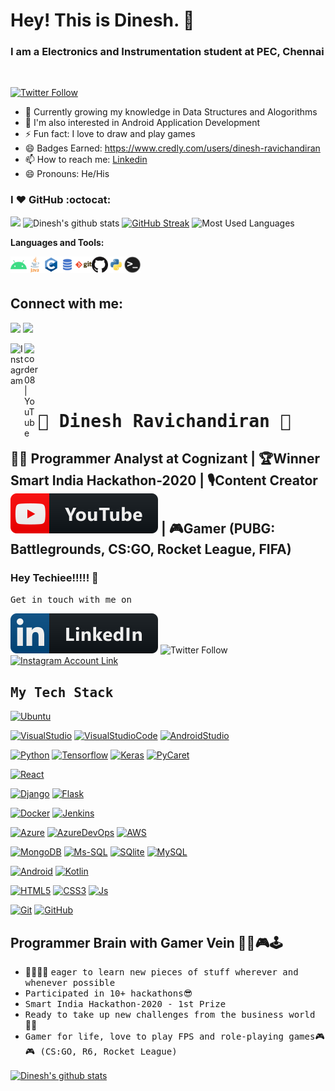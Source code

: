 # Hey! This is Dinesh. 👋
### I am a Electronics and Instrumentation student at PEC, Chennai
<br>

[![Twitter Follow](https://img.shields.io/twitter/follow/thecoderdinesh?color=1DA1F2&logo=twitter&style=for-the-badge)](https://twitter.com/intent/follow?original_referer=https%3A%2F%2Fgithub.com%2FRDinesh0808&screen_name=thecoderdinesh)


- 🔭 Currently growing my knowledge in Data Structures and Alogorithms
- 📱  I'm also interested in Android Application Development
- ⚡ Fun fact: I love to draw and play games
- 😄 Badges Earned: https://www.credly.com/users/dinesh-ravichandiran
- 📫 How to reach me: [Linkedin](https://www.linkedin.com/in/dinesh-ravichandiran/)
- 😄 Pronouns: He/His


### I :heart: GitHub :octocat:
[<img src="https://github-profile-trophy.vercel.app/?username=coder08&row=2&column=3" />](https://github.com/ryo-ma/github-profile-trophy)
![Dinesh's github stats](https://github-readme-stats.vercel.app/api?username=coder08&show_icons=true&line_height=32&theme=radical)
[![GitHub Streak](https://github-readme-streak-stats.herokuapp.com/?user=coder08&theme=dark)](https://github.com/DenverCoder1/github-readme-streak-stats)
![Most Used Languages](https://github-readme-stats.vercel.app/api/top-langs/?username=coder08&layout=compact&theme=vision-friendly-dark)



**Languages and Tools:**  

<img align="left" alt="Android SDK" width="26px" src="https://raw.githubusercontent.com/github/explore/80688e429a7d4ef2fca1e82350fe8e3517d3494d/topics/android/android.png" />
<img align="left" alt="Java" width="26px" src="https://raw.githubusercontent.com/github/explore/80688e429a7d4ef2fca1e82350fe8e3517d3494d/topics/java/java.png" />
<img align="left" alt="C" width="26px" src="https://raw.githubusercontent.com/github/explore/78df643247d429f6cc873026c0622819ad797942/topics/c/c.png" />
<!-- <img align="left" alt="HTML5" width="26px" src="https://raw.githubusercontent.com/github/explore/80688e429a7d4ef2fca1e82350fe8e3517d3494d/topics/html/html.png" /> -->
<!-- <img align="left" alt="CSS3" width="26px" src="https://raw.githubusercontent.com/github/explore/80688e429a7d4ef2fca1e82350fe8e3517d3494d/topics/css/css.png" /> -->
<img align="left" alt="SQL" width="26px" src="https://raw.githubusercontent.com/github/explore/80688e429a7d4ef2fca1e82350fe8e3517d3494d/topics/sql/sql.png" />
<img align="left" alt="Git" width="26px" src="https://raw.githubusercontent.com/github/explore/80688e429a7d4ef2fca1e82350fe8e3517d3494d/topics/git/git.png" />
<img align="left" alt="GitHub" width="26px" src="https://raw.githubusercontent.com/github/explore/78df643247d429f6cc873026c0622819ad797942/topics/github/github.png" />
<img align="left" alt="Python" width="26px" src="https://raw.githubusercontent.com/github/explore/80688e429a7d4ef2fca1e82350fe8e3517d3494d/topics/python/python.png" />
<img align="left" alt="Terminal" width="26px" src="https://raw.githubusercontent.com/github/explore/80688e429a7d4ef2fca1e82350fe8e3517d3494d/topics/terminal/terminal.png" />

<br><br>

## Connect with me:

<p align = "center">
  
[<img src="https://img.shields.io/badge/linkedin-%2312100E.svg?&style=for-the-badge&logo=linkedin&logoColor=white&color=black" />](https://www.linkedin.com/in/dinesh-ravichandiran/)
[<img src="https://img.shields.io/badge/instagram-%2312100E.svg?&style=for-the-badge&logo=instagram&logoColor=white&color=black" />](https://www.instagram.com/geekydinesh/)



<a href="https://www.instagram.com/geekydinesh">
  <img align="left" alt="Instagram" width="22px" src="https://cdn.jsdelivr.net/npm/simple-icons@v3/icons/twitter.svg" />
  
  [<img align="left" alt="coder08 | YouTube" width="22px" src="https://cdn.jsdelivr.net/npm/simple-icons@v3/icons/youtube.svg" />][youtube]
</a>

<br>

<br>

<br>





<br />

[youtube]: https://www.youtube.com/channel/UCa-bpSMrTJhfsr9Q-1lx8Zg



# <samp> 🤖 Dinesh Ravichandiran  🤖</samp>
## 👨‍💻 Programmer Analyst at Cognizant | 🏆Winner Smart India Hackathon-2020 | 🎙Content Creator [<img src="https://raw.githubusercontent.com/8bithemant/8bithemant/master/svg/streaming/youtube.svg" >](https://www.youtube.com/channel/UCa-bpSMrTJhfsr9Q-1lx8Zg) | 🎮Gamer (PUBG: Battlegrounds, CS:GO, Rocket League, FIFA)

### Hey Techiee!!!!! 👋

<samp> Get in touch with me on </samp> 

[<img src="https://raw.githubusercontent.com/8bithemant/8bithemant/master/svg/social/linkedin.svg" >](https://www.linkedin.com/in/dinesh-ravichandiran)
![Twitter Follow](https://img.shields.io/twitter/follow/thecoderdinesh?style=social)
[![Instagram Account Link](https://img.shields.io/badge/-Instagram-black?style=flat&logo=instagram&link=https://github.com/coder08)](https://www.instagram.com/geekydinesh/)


<!-- Add the images of social accounts-->

## <samp>My Tech Stack </samp>

[![Ubuntu](https://img.shields.io/badge/-Ubuntu-black?style=flat&logo=Ubuntu&link=https://github.com/coder08)](https://github.com/coder08)

[![VisualStudio](https://img.shields.io/badge/-VisualStudio-black?style=flat&logo=visual-studio&link=https://github.com/coder08&logoColor=522D91)](https://github.com/coder08)
[![VisualStudioCode](https://img.shields.io/badge/-VisualStudioCode-black?style=flat&logo=visual-studio-code&link=https://github.com/coder08&logoColor=007ACC)](https://github.com/coder08)
[![AndroidStudio](https://img.shields.io/badge/-AndroidStudio-black?style=flat&logo=android-studio&link=https://github.com/coder08)](https://github.com/coder08)

[![Python](https://img.shields.io/badge/-Python-black?style=flat&logo=python&link=https://github.com/coder08)](https://github.com/coder08) [![Tensorflow](https://img.shields.io/badge/-TensorFlow-black?style=flat&logo=tensorflow&link=https://github.com/coder08)](https://github.com/coder08) [![Keras](https://img.shields.io/badge/-Keras-black?style=flat&logo=keras&link=https://github.com/coder08&logoColor=D00000)](https://github.com/coder08) [![PyCaret](https://img.shields.io/badge/-PyCaret-black?style=flat&logo=PyCaret&link=https://github.com/coder08)](https://github.com/coder08)

[![React](https://img.shields.io/badge/-React-black?style=flat&logo=React&link=https://github.com/coder08)](https://github.com/coder08)

[![Django](https://img.shields.io/badge/-Django-black?style=flat&logo=django&link=https://github.com/coder08&logoColor=092E20)](https://github.com/coder08)
[![Flask](https://img.shields.io/badge/-Flask-black?style=flat&logo=flask&link=https://github.com/coder08)](https://github.com/coder08) 

[![Docker](https://img.shields.io/badge/-Docker-black?style=flat&logo=docker&link=https://github.com/coder08)](https://github.com/coder08)
[![Jenkins](https://img.shields.io/badge/-Jenkins-black?style=flat&logo=jenkins&link=https://github.com/coder08)](https://github.com/coder08)

[![Azure](https://img.shields.io/badge/-MicrosoftAzure-black?style=flat&logo=microsoft-azure&link=https://github.com/coder08)](https://github.com/coder08)
[![AzureDevOps](https://img.shields.io/badge/-AzureDevOps-black?style=flat&logo=azure-devops&link=https://github.com/coder08)](https://github.com/coder08)
[![AWS](https://img.shields.io/badge/-AmazonAWS-black?style=flat&logo=amazon-aws&link=https://github.com/coder08&logoColor=FF9900)](https://github.com/coder08)

[![MongoDB](https://img.shields.io/badge/-MongoDB-black?style=flat&logo=mongodb&link=https://github.com/coder08)](https://github.com/coder08)
[![Ms-SQL](https://img.shields.io/badge/-MicrosoftSQLServer-black?style=flat&logo=microsoft-sql-server&link=https://github.com/coder08)](https://github.com/coder08)
[![SQlite](https://img.shields.io/badge/-SQLite-black?style=flat&logo=SQLite&link=https://github.com/coder08)](https://github.com/coder08)
[![MySQL](https://img.shields.io/badge/-MySQL-black?style=flat&logo=mysql&link=https://github.com/coder08)](https://github.com/coder08) 


[![Android](https://img.shields.io/badge/-Android-black?style=flat&logo=Android&logowidth=20&link=https://github.com/coder08)](https://github.com/coder08) [![Kotlin](https://img.shields.io/badge/-Kotlin-black?style=flat&logo=kotlin&logowidth=20&link=https://github.com/coder08)](https://github.com/coder08)


[![HTML5](https://img.shields.io/badge/-HTML5-E34F26?style=flat&logo=html5&logoColor=white&link=https://github.com/coder08)](https://github.com/coder08) [![CSS3](https://img.shields.io/badge/-CSS3-1572B6?style=flat&logo=css3&link=https://github.com/coder08)](https://github.com/coder08) [![Js](https://img.shields.io/badge/-Javascript-black?style=flat&logo=javascript&link=https://github.com/coder08)](https://github.com/coder08)

[![Git](https://img.shields.io/badge/-Git-black?style=flat&logo=git&link=https://github.com/coder08)](https://github.com/coder08) [![GitHub](https://img.shields.io/badge/-GitHub-181717?style=flat&logo=github&link=https://github.com/coder08)](https://github.com/coder08)

## Programmer Brain with Gamer Vein 👨‍💻🎮🕹

* 🤹‍♂️🤹‍♂️ <samp> eager to learn new pieces of stuff wherever and whenever possible </samp>
* <samp> Participated in 10+ hackathons😎 </samp>
* <samp> Smart India Hackathon-2020 - 1st Prize </samp>
* <samp> Ready to take up new challenges from the business world </samp>🐱‍🏍
* <samp> Gamer for life, love to play FPS and role-playing games🎮🎮 (CS:GO, R6, Rocket League) </samp>



<a href="https://github.com/coder08/github-readme-stats">
  <img align="center" src="https://github-readme-stats-lac.vercel.app/api?username=coder08&show_icons=true&count_private=true&theme=algolia" alt=" Dinesh's github stats" />
</a>


